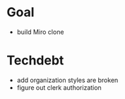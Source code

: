 # Goal
- build Miro clone

# Techdebt
- add organization styles are broken
- figure out clerk authorization

